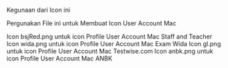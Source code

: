 Kegunaan dari Icon ini

Pergunakan File ini untuk Membuat Icon User Account Mac

Icon bsjRed.png untuk icon Profile User Account Mac Staff and Teacher
Icon wida.png untuk icon Profile User Account Mac Exam Wida 
Icon gl.png untuk icon Profile User Account Mac Testwise.com
Icon anbk.png untuk icon Profile User Account Mac ANBK
